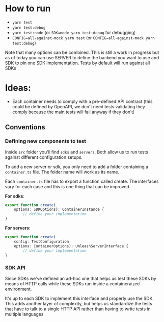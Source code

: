 # How to run
- `yarn test`
- `yarn test:debug`
- `yarn test:node` (or `SDK=node yarn test:debug` for debugging)
- `CONFIG=all-against-mock yarn test` (or `CONFIG=all-against-mock yarn test:debug`)

Note that many options can be combined. This is still a work in progress but as of today you can use SERVER to define the backend you want to use and SDK to pin one SDK implementation. Tests by default will run against all SDKs

# Ideas:
* Each container needs to comply with a pre-defined API contract (this could be defined by OpenAPI, we don't need tests validating they comply because the main tests will fail anyway if they don't)

## Conventions
### Defining new components to test
Inside `src` folder you'll find `sdks` and `servers`. Both allow us to run tests against different configuration setups. 

To add a new server or sdk, you only need to add a folder containing a `container.ts` file. The folder name will work as its name.

Each `container.ts` file has to export a function called create. The interfaces vary for each case and this is one thing that can be improved.

**For sdks**:
```Typescript
export function create(
    options: SDKOptions): ContainerInstance {
        // define your implementation
}
```

**For servers**:
```Typescript
export function create(
    config: TestConfiguration, 
    options: ContainerOptions): UnleashServerInterface {
        // define your implementation
}
```

### SDK API
Since SDKs we've defined an ad-hoc one that helps us test these SDKs by means of HTTP calls while these SDKs run inside a containeraized environment.

It's up to each SDK to implement this interface and properly use the SDK. This adds another layer of complexity, but helps us standardize the tests that have to talk to a single HTTP API rather than having to write tests in multiple languages
